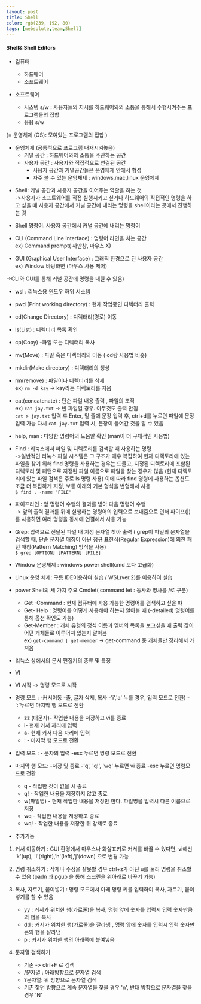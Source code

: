 ```yaml
---
layout: post
title: Shell
color: rgb(239, 192, 80)
tags: [websolute,team,Shell]
---
```


#### Shell& Shell Editors
 
* 컴퓨터
    * 하드웨어
    * 소프트웨어  

* 소프트웨어  
    * 시스템 s/w : 사용자들의 지시를 하드웨어와의 소통을 통해서 수행시켜주는 프로그램들의 집합
    * 응용 s/w  

(= 운영체제 (OS): 모여있는 프로그램의 집합 )
- 운영체제 (공통적으로 프로그램 내재시켜놓음)
    - 커널 공간 : 하드웨어와의 소통을 주관하는 공간
    - 사용자 공간 : 사용자와 직접적으로 연결된 공간
        - 사용자 공간과 커널공간들은 운영체제 안에서 형성 
        * 자주 볼 수 있는 운영체제 : windows,mac,linux 운영체제  

* Shell: 커널 공간과 사용자 공간을 이어주는 역할을 하는 것  
->사용자가 소프트웨어를 직접 실행시키고 싶거나 하드웨어의 직접적인 명령을 하고 싶을 떄 사용자 공간에서 커널 공간에 내리는 명령을 shell이라는 곳에서 진행하는 것  

* Shell 명령어: 사용자 공간에서 커널 공간에 내리는 명령어   

* CLI (Command Line Interface) :  명령어 라인을 치는 공간  
ex) Command prompt( 까만창, 마우스 X)  
* GUI (Graphical User Interface) : 그래픽 환경으로 된 사용자 공간  
ex) Window 바탕화면 (마우스 사용 제어)  

->CLI와 GUI를 통해 커널 공간에 명령을 내릴 수 있음)  



- wsl : 리눅스용 윈도우 하위 시스템  

- pwd (Print working directory) : 현재 작업중인 디렉터리 출력  
- cd(Change Directory) : 디렉터리(경로) 이동  

- ls(List) : 디렉터리 목록 확인  

- cp(Copy) -파일 또는 디렉터리 복사  

- mv(Move) : 파일 혹은 디렉터리의 이동 ( cd랑 사용법 비슷)    
 
- mkdir(Make directory) :  디렉터리의 생성  

- rm(remove) :  파일이나 디렉터리를 삭제  
ex) ```rm -d kay``` -> kay라는 디렉토리를 지움    

- cat(concatenate) : 단순 파일 내용 출력 , 파일의 조작  
ex) ```cat jay.txt``` -> 빈 파일일 경우. 아무것도 출력 안됨  
```cat > jay.txt``` 입력 후 Enter, 밑 줄에 문장 입력 후, ctrl+d를 누르면  파일에 문장 입력 가능
다시 ```cat jay.txt``` 입력 시, 문장이 들어간 것을 알 수 있음    

- help, man : 다양한 명령어의 도움말 확인 (man이 더 구체적인 사용법)    

- Find : 리눅스에서 파일 및 디렉토리를 검색할 때 사용하는 명령  
->일반적인 리눅스 파일 시스템은 그 구조가 매우 복잡하여 현재 디렉토리에 있는 파일을 찾기 위해 find 명령을 사용하는 경우는 드물고, 지정된 디렉토리에 포함된 디렉토리 및 패턴으로 지정된 파일 이름으로 파일을 찾는 경우가 많음 (현재 디렉토리에 있는 파일 검색은 주로 ls 명령 사용) 이에 따라 find 명령에 사용하는 옵션도 조금 더 복잡하게 지정, 보통 아래의 기본 형식을 변형해서 사용    
```$ find . -name "FILE"```  

- 파이프라인 : 앞 명령어 수행의 결과를 받아 다음 명령어 수행  
-> 앞의 출력 결과를 뒤에 실행하는 명령어의 입력으로 보내줌으로 인해 파이프(|)를 사용하면 여러 명령을 동시에 연결해서 사용 가능  

- Grep: 입력으로 전달된 파일 내 지정 문자열 찾아 출력  ( grep이 파일의 문자열을 검색할 때, 단순 문자열 매칭이 아닌 정규 표현식(Regular Expression)에 의한 패턴 매칭(Pattern Matching) 방식을 사용)  
```$ grep [OPTION] [PATTERN] [FILE]```  



- Window 운영체제 : windows power shell(cmd 보다 고급화)  

- Linux 운영 체제: 구름 IDE이용하여 실습 / WSL(ver.2)를 이용하여 실습   

- power Shell의 세 가지 주요 Cmdlet( command let : 동사와 명사를 /로 구분)
    - Get -Command : 현재 컴퓨터에 사용 가능한 명령어를 검색하고 싶을 떄
    - Get- Help : 명령어를 어떻게 사용해야 하는지 알아볼 때 (-detailed) 명령어를 통해 옵션 확인도 가능)
    - Get-Member : 개체 유형의 정식 이름과 멤버의 목록을 보고싶을 때 출력 값이 어떤 개체들로 이루어져 있는지 알아봄  
    ex) ```get-command | get-member``` -> get-command 중 개체들만 정리해서 가져옴   


-  리눅스 상에서의 문서 편집기의 종류 및 특징 
* VI

- VI 시작 -> 명령 모드로 시작

- 명령 모드 : -커서이동 -줄, 글자 삭제, 복사  -'i','a' 누를 경우, 입력 모드로 전환) - ':'누르면 마지막 행 모드로 전환
    - zz (대문자)- 작업한 내용을 저장하고 vi를 종료
    - i- 현재 커서 자리에 입력
    - a- 현재 커서 다음 자리에 입력
    - :  - 마지막 행 모드로 전환  

- 입력 모드 : - 문자의 입력 -esc 누르면 명령 모드로 전환    

- 마지막 행 모드: -저장 및 종료 -'q', 'q!', 'wq' 누르면 vi 종료 -esc 누르면 명령모드로 전환
    - q - 작업한 것이 없을 시 종료 
    - q! - 작업한 내용을 저장하지 않고 종료
    - w(파일명) - 현재 작업한 내용을 저장만 한다. 파일명을 입력시 다른 이름으로 저장
    - wq - 작업한 내용을 저장하고 종료
    - wq! - 작업한 내용을 저장한 뒤 강제로 종료   

- 추가기능 

1. 커서 이동하기 : GUI 환경에서 마우스나 화살표키로 커서를 바꿀 수 있다면, vi에선 'k'(up), 'l'(right),'h'(left),'j'(down) 으로 변경 가능 

2. 명령 취소하기 : 삭제나 수정을 잘못할 경우 ctrl+z가 아닌 u를 눌러 명령을 취소할 수 있음 
(padn 과 pgup 을 통해 스크린을 위아래로 바꾸기 가능)

3. 복사, 자르기, 붙여넣기 : 명령 모드에서 아래 명령 키를 입력하여 복사, 자르기, 붙여넣기를 할 수 있음
    - yy : 커서가 위치한 행(가로줄)을 복사, 명령 앞에 숫자를 입력시 입력 숫자만큼의 행을 복사
    - dd : 커서가 위치한 행(가로줄)을 잘라냄 , 명령 앞에 숫자를 입력시 입력 숫자만큼의 행을 잘라냄 
    - p : 커서가 위치한 행의 아래쪽에 붙여넣음  

4. 문자열 검색하기 
    - 기존 -> ctrl+F 로 검색
    - /문자열 : 아래방향으로 문자열 검색  
    - ?문자열: 위 방향으로 문자열 검색
    - 기존 찾던 방향으로 계속 문자열을 찾을 경우 'n', 반대 방향으로 문자열을 찾을 경우 'N'





